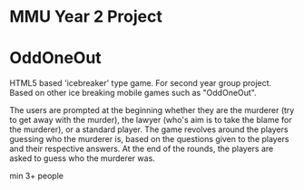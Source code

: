 # MMU Year 2 Project

# OddOneOut
HTML5 based 'icebreaker' type game. For second year group project. Based on other ice breaking mobile games such as "OddOneOut". 

The users are prompted at the beginning whether they are the murderer (try to get away with the murder), the lawyer (who's aim is to take the blame for the murderer), or a standard player. The game revolves around the players guessing who the murderer is, based on the questions given to the players and their respective answers. At the end of the rounds, the players are asked to guess who the murderer was. 

min 3+ people
